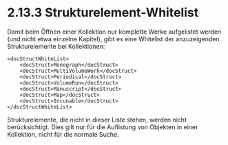 # 2.13.3 Strukturelement-Whitelist

Damit beim Öffnen einer Kollektion nur komplette Werke aufgelistet werden \(und nicht etwa einzelne Kapitel\), gibt es eine Whitelist der anzuzeigenden Strukturelemente bei Kollektionen:

```markup
<docStructWhiteList>
    <docStruct>Monograph</docStruct>
    <docStruct>MultiVolumeWork</docStruct>
    <docStruct>Periodical</docStruct>
    <docStruct>VolumeRun</docStruct>
    <docStruct>Manuscript</docStruct>
    <docStruct>Map</docStruct>
    <docStruct>Incunable</docStruct>
</docStructWhiteList>
```

Strukturelemente, die nicht in dieser Liste stehen, werden nicht berücksichtigt. Dies gilt nur für die Auflistung von Objekten in einer Kollektion, nicht für die normale Suche.

